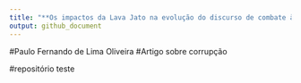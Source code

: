 ```yaml
---
title: "**Os impactos da Lava Jato na evolução do discurso de combate à corrupção**"
output: github_document
---
```


#Paulo Fernando de Lima Oliveira
#Artigo sobre corrupção

#repositório teste
